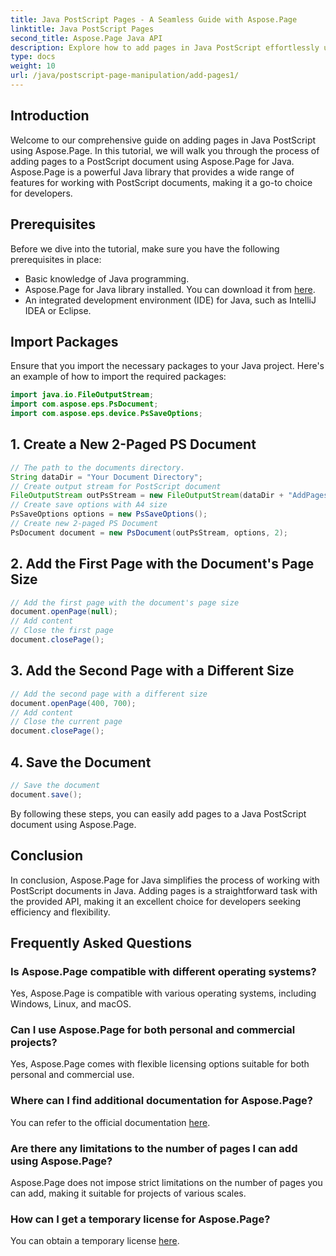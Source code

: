 ```yaml
---
title: Java PostScript Pages - A Seamless Guide with Aspose.Page
linktitle: Java PostScript Pages
second_title: Aspose.Page Java API
description: Explore how to add pages in Java PostScript effortlessly using Aspose.Page. Enhance your document creation with this powerful Java library.
type: docs
weight: 10
url: /java/postscript-page-manipulation/add-pages1/
---
```

## Introduction
Welcome to our comprehensive guide on adding pages in Java PostScript using Aspose.Page. In this tutorial, we will walk you through the process of adding pages to a PostScript document using Aspose.Page for Java. Aspose.Page is a powerful Java library that provides a wide range of features for working with PostScript documents, making it a go-to choice for developers.
## Prerequisites
Before we dive into the tutorial, make sure you have the following prerequisites in place:
- Basic knowledge of Java programming.
- Aspose.Page for Java library installed. You can download it from [here](https://releases.aspose.com/page/java/).
- An integrated development environment (IDE) for Java, such as IntelliJ IDEA or Eclipse.
## Import Packages
Ensure that you import the necessary packages to your Java project. Here's an example of how to import the required packages:
```java
import java.io.FileOutputStream;
import com.aspose.eps.PsDocument;
import com.aspose.eps.device.PsSaveOptions;

```
## 1. Create a New 2-Paged PS Document
```java
// The path to the documents directory.
String dataDir = "Your Document Directory";
// Create output stream for PostScript document
FileOutputStream outPsStream = new FileOutputStream(dataDir + "AddPages1_outPS.ps");
// Create save options with A4 size
PsSaveOptions options = new PsSaveOptions();
// Create new 2-paged PS Document
PsDocument document = new PsDocument(outPsStream, options, 2);
```
## 2. Add the First Page with the Document's Page Size
```java
// Add the first page with the document's page size
document.openPage(null);
// Add content
// Close the first page
document.closePage();
```
## 3. Add the Second Page with a Different Size
```java
// Add the second page with a different size
document.openPage(400, 700);
// Add content
// Close the current page
document.closePage();
```
## 4. Save the Document
```java
// Save the document
document.save();
```
By following these steps, you can easily add pages to a Java PostScript document using Aspose.Page.
## Conclusion
In conclusion, Aspose.Page for Java simplifies the process of working with PostScript documents in Java. Adding pages is a straightforward task with the provided API, making it an excellent choice for developers seeking efficiency and flexibility.
## Frequently Asked Questions
### Is Aspose.Page compatible with different operating systems?
Yes, Aspose.Page is compatible with various operating systems, including Windows, Linux, and macOS.
### Can I use Aspose.Page for both personal and commercial projects?
Yes, Aspose.Page comes with flexible licensing options suitable for both personal and commercial use.
### Where can I find additional documentation for Aspose.Page?
You can refer to the official documentation [here](https://reference.aspose.com/page/java/).
### Are there any limitations to the number of pages I can add using Aspose.Page?
Aspose.Page does not impose strict limitations on the number of pages you can add, making it suitable for projects of various scales.
### How can I get a temporary license for Aspose.Page?
You can obtain a temporary license [here](https://purchase.aspose.com/temporary-license/).
